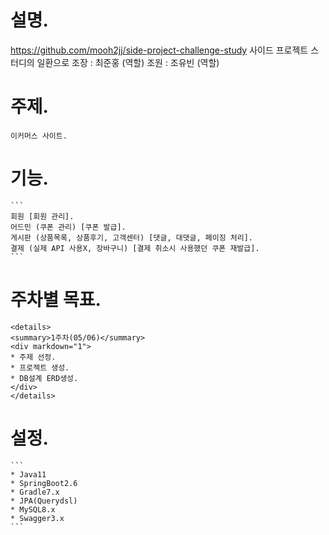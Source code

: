 # 설명.
https://github.com/mooh2jj/side-project-challenge-study
사이드 프로젝트 스터디의 일환으로 
조장 : 최준홍 (역할)
조원 : 조유빈 (역할)

# 주제.
    이커머스 사이트.
    
# 기능.
    ```
    회원 [회원 관리].
    어드민 (쿠폰 관리) [쿠폰 발급]. 
    게시판 (상품목록, 상품후기, 고객센터) [댓글, 대댓글, 페이징 처리].
    결제 (실제 API 사용X, 장바구니) [결제 취소시 사용했던 쿠폰 재발급].
    ```
#  주차별 목표.
    <details>
    <summary>1주차(05/06)</summary>
    <div markdown="1">
    * 주제 선정.
    * 프로젝트 생성.
    * DB설계 ERD생성.
    </div>
    </details>
# 설정.
    ```
    * Java11
    * SpringBoot2.6
    * Gradle7.x
    * JPA(Querydsl)
    * MySQL8.x
    * Swagger3.x
    ```


    

